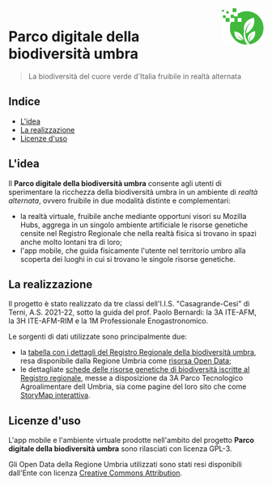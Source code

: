 <a href="https://www.casagrandecesi.edu.it/">
    <img src=".readme-files/pdbu-logo-72.png" alt="Logo del parco digitale della biodiversità umbra" title="Parco digitale della biodiversità umbra" align="right" height="72" />
</a>

# Parco digitale della biodiversità umbra
> La biodiversità del cuore verde d'Italia fruibile in realtà alternata

## Indice

- [L'idea](#lidea)
- [La realizzazione](#la-realizzazione)
- [Licenze d'uso](#licenze-duso)

## L'idea

Il **Parco digitale della biodiversità umbra** consente agli utenti di sperimentare la ricchezza della biodiversità umbra in un ambiente di *realtà alternata*, ovvero fruibile in due modalità distinte e complementari:
  
  - la realtà virtuale, fruibile anche mediante opportuni visori su Mozilla Hubs, aggrega in un singolo ambiente artificiale le risorse genetiche censite nel Registro Regionale che nella realtà fisica si trovano in spazi anche molto lontani tra di loro;
  - l'app mobile, che guida fisicamente l'utente nel territorio umbro alla scoperta dei luoghi in cui si trovano le singole risorse genetiche.

## La realizzazione

Il progetto è stato realizzato da tre classi dell'I.I.S. "Casagrande-Cesi" di Terni, A.S. 2021-22, sotto la guida del prof. Paolo Bernardi: la 3A ITE-AFM, la 3H ITE-AFM-RIM e la 1M Professionale Enogastronomico.

Le sorgenti di dati utilizzate sono principalmente due:
  - la [tabella con i dettagli del Registro Regionale della biodiversità umbra](https://odn.regione.umbria.it/my_MM/dataset/dati-biodiversita/resource/b26a331f-161c-47a6-9fb2-c08bc685fccc?inner_span=True), resa disponibile dalla Regione Umbria come [risorsa Open Data](https://www.umbriadigitale.it/dati-umbria#);
  - le dettagliate [schede delle risorse genetiche di biodiversità iscritte al Registro regionale](https://biodiversita.umbria.parco3a.org/attivita/registro-regionale/elenco-delle-risorse-iscritte/), messe a disposizione da 3A Parco Tecnologico Agroalimentare dell Umbria, sia come pagine del loro sito che come [StoryMap interattiva](https://biodiversita.umbria.parco3a.org/storymap).

## Licenze d'uso

L'app mobile e l'ambiente virtuale prodotte nell'ambito del progetto **Parco digitale della biodiversità umbra** sono rilasciati con licenza GPL-3.

Gli Open Data della Regione Umbria utilizzati sono stati resi disponibili dall'Ente con licenza [Creative Commons Attribution](http://opendefinition.org/licenses/cc-by/).
